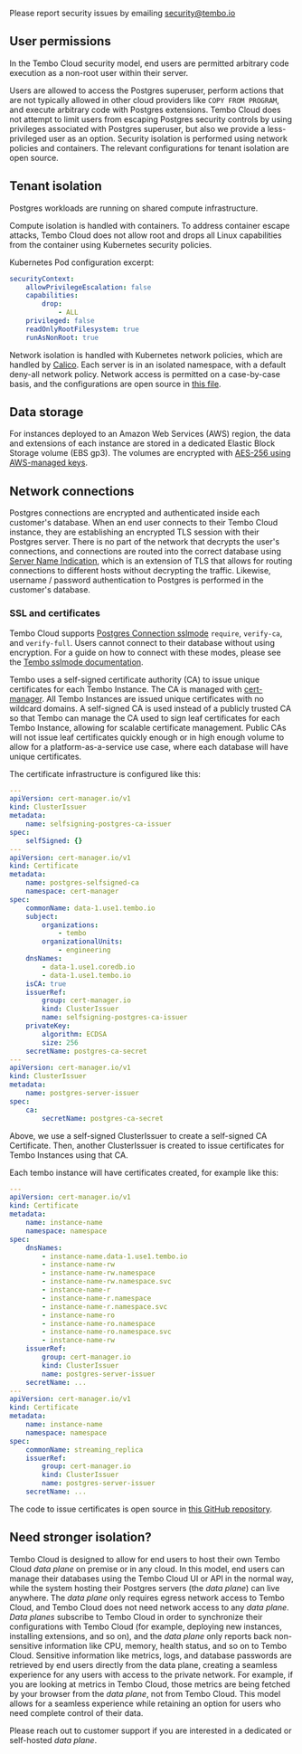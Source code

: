 Please report security issues by emailing security@tembo.io

## User permissions

In the Tembo Cloud security model, end users are permitted arbitrary code execution as a non-root user within their server.

Users are allowed to access the Postgres superuser, perform actions that are not typically allowed in other cloud providers like `COPY FROM PROGRAM`, and execute arbitrary code with Postgres extensions. Tembo Cloud does not attempt to limit users from escaping Postgres security controls by using privileges associated with Postgres superuser, but also we provide a less-privileged user as an option. Security isolation is performed using network policies and containers. The relevant configurations for tenant isolation are open source.

## Tenant isolation

Postgres workloads are running on shared compute infrastructure.

Compute isolation is handled with containers. To address container escape attacks, Tembo Cloud does not allow root and drops all Linux capabilities from the container using Kubernetes security policies.

Kubernetes Pod configuration excerpt:

```yaml
securityContext:
    allowPrivilegeEscalation: false
    capabilities:
        drop:
            - ALL
    privileged: false
    readOnlyRootFilesystem: true
    runAsNonRoot: true
```

Network isolation is handled with Kubernetes network policies, which are handled by [Calico](https://docs.tigera.io/calico/latest/reference/installation/api). Each server is in an isolated namespace, with a default deny-all network policy. Network access is permitted on a case-by-case basis, and the configurations are open source in [this file](https://github.com/tembo-io/tembo/blob/main/tembo-operator/src/network_policies.rs).

## Data storage

For instances deployed to an Amazon Web Services (AWS) region, the data and extensions of each instance are stored in a dedicated Elastic Block Storage volume (EBS gp3). The volumes are encrypted with [AES-256 using AWS-managed keys](https://docs.aws.amazon.com/AWSEC2/latest/UserGuide/EBSEncryption.html).

## Network connections

Postgres connections are encrypted and authenticated inside each customer's database. When an end user connects to their Tembo Cloud instance, they are establishing an encrypted TLS session with their Postgres server. There is no part of the network that decrypts the user's connections, and connections are routed into the correct database using [Server Name Indication](https://https.cio.gov/sni/), which is an extension of TLS that allows for routing connections to different hosts without decrypting the traffic. Likewise, username / password authentication to Postgres is performed in the customer's database.

### SSL and certificates

Tembo Cloud supports [Postgres Connection sslmode](https://www.postgresql.org/docs/current/libpq-ssl.html) `require`, `verify-ca`, and `verify-full`. Users cannot connect to their database without using encryption. For a guide on how to connect with these modes, please see the [Tembo sslmode documentation](/docs/product/cloud/security/sslmode).

Tembo uses a self-signed certificate authority (CA) to issue unique certificates for each Tembo Instance. The CA is managed with [cert-manager](https://cert-manager.io/). All Tembo Instances are issued unique certificates with no wildcard domains. A self-signed CA is used instead of a publicly trusted CA so that Tembo can manage the CA used to sign leaf certificates for each Tembo Instance, allowing for scalable certificate management. Public CAs will not issue leaf certificates quickly enough or in high enough volume to allow for a platform-as-a-service use case, where each database will have unique certificates.

The certificate infrastructure is configured like this:

```yaml
---
apiVersion: cert-manager.io/v1
kind: ClusterIssuer
metadata:
    name: selfsigning-postgres-ca-issuer
spec:
    selfSigned: {}
---
apiVersion: cert-manager.io/v1
kind: Certificate
metadata:
    name: postgres-selfsigned-ca
    namespace: cert-manager
spec:
    commonName: data-1.use1.tembo.io
    subject:
        organizations:
            - tembo
        organizationalUnits:
            - engineering
    dnsNames:
        - data-1.use1.coredb.io
        - data-1.use1.tembo.io
    isCA: true
    issuerRef:
        group: cert-manager.io
        kind: ClusterIssuer
        name: selfsigning-postgres-ca-issuer
    privateKey:
        algorithm: ECDSA
        size: 256
    secretName: postgres-ca-secret
---
apiVersion: cert-manager.io/v1
kind: ClusterIssuer
metadata:
    name: postgres-server-issuer
spec:
    ca:
        secretName: postgres-ca-secret
```

Above, we use a self-signed ClusterIssuer to create a self-signed CA Certificate. Then, another ClusterIssuer is created to issue certificates for Tembo Instances using that CA.

Each tembo instance will have certificates created, for example like this:

```yaml
---
apiVersion: cert-manager.io/v1
kind: Certificate
metadata:
    name: instance-name
    namespace: namespace
spec:
    dnsNames:
        - instance-name.data-1.use1.tembo.io
        - instance-name-rw
        - instance-name-rw.namespace
        - instance-name-rw.namespace.svc
        - instance-name-r
        - instance-name-r.namespace
        - instance-name-r.namespace.svc
        - instance-name-ro
        - instance-name-ro.namespace
        - instance-name-ro.namespace.svc
        - instance-name-rw
    issuerRef:
        group: cert-manager.io
        kind: ClusterIssuer
        name: postgres-server-issuer
    secretName: ...
---
apiVersion: cert-manager.io/v1
kind: Certificate
metadata:
    name: instance-name
    namespace: namespace
spec:
    commonName: streaming_replica
    issuerRef:
        group: cert-manager.io
        kind: ClusterIssuer
        name: postgres-server-issuer
    secretName: ...
```

The code to issue certificates is open source in [this GitHub repository](https://github.com/tembo-io/tembo).

## Need stronger isolation?

Tembo Cloud is designed to allow for end users to host their own Tembo Cloud _data plane_ on premise or in any cloud. In this model, end users can manage their databases using the Tembo Cloud UI or API in the normal way, while the system hosting their Postgres servers (the _data plane_) can live anywhere. The _data plane_ only requires egress network access to Tembo Cloud, and Tembo Cloud does not need network access to any _data plane_. _Data planes_ subscribe to Tembo Cloud in order to synchronize their configurations with Tembo Cloud (for example, deploying new instances, installing extensions, and so on), and the _data plane_ only reports back non-sensitive information like CPU, memory, health status, and so on to Tembo Cloud. Sensitive information like metrics, logs, and database passwords are retrieved by end users directly from the data plane, creating a seamless experience for any users with access to the private network. For example, if you are looking at metrics in Tembo Cloud, those metrics are being fetched by your browser from the _data plane_, not from Tembo Cloud. This model allows for a seamless experience while retaining an option for users who need complete control of their data.

Please reach out to customer support if you are interested in a dedicated or self-hosted _data plane_.
